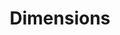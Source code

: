 ---
bigquery: https://console.cloud.google.com/bigquery?p=covid-19-dimensions-ai&page=table&d=data&t=publications
contributors: Digital Science, https://www.digital-science.com/
cost: Free for personal, non-commercial use.
description: Dimensions contains more than 100 million publications, ranging from
  articles published in scholarly journals, books and book chapters, to preprints
  and conference proceedings. All publications are contextualized with linked data
  sets, funding, publications, patents, clinical trials, and policy documents. You
  can also view associated categories, funders, institutions, and researcher profiles.
documentation: https://docs.dimensions.ai/bigquery/index.html
last_edit: 04/07/2022, 10:59:55
location: https://www.dimensions.ai/products/free/
maintained_by: Digital Science, https://www.digital-science.com/
schema_fields:
- category_for
- email_address
- acknowledgements
- pmcid
- end_year
- kind
- family_count
- foa_number
- funder_org_countries
- established
- legal_events
- category_sdg
- publication_year
- organisation_details
- registry
- acronym
- funder_org_acronyms
- category_uoa
- assignee_countries
- source_id
- reference_ids
- original_assignee
- types
- phase
- clinical_trial_ids
- open_access_categories_v2
- doi
- category_bra
- altmetrics
- funding_chf
- start_year
- subtitles
- original_abstract
- category_hrcs_hc
- eisbn
- funding_gbp
- research_org_city_names
- research_org_state_codes
- original_title
- created_date
- application_number
- filing_year
- issue
- category_icrp_cso
- legal_status
- funding_amount
- date_print
- pages
- funding_nzd
- interventions
- category_hra
- conditions
- journal_lists
- book_series_title
- patent_ids
- researcher_ids
- date_imported_gbq
- research_org_countries
- category_icrp_ct
- repository_name
- grant_number
- acronyms
- family_members_ids
- external_ids
- research_org_state_names
- abstract
- original_assignee_countries
- arxiv_id
- cpc
- priority_year
- research_org_cities
- conference
- publication_ids
- repository_id
- citation_string
- associated_publication_pmid
- funder_orgs
- funding_details
- citations
- relationships
- granted_year
- isbn
- funding_jpy
- filing_date
- citations_count
- priority_date
- mesh_headings
- metrics
- associated_publication_arxiv_id
- title
- embargo_date
- parent_id
- brief_title
- description
- research_orgs
- expiration_date
- date_online
- associated_publication_id
- funder_org_cities
- date_normal
- end_date
- repository_url
- granted_date
- language
- current_assignee_orgs
- date
- date_inserted
- linkout
- id
- funding_aud
- current_assignee_countries
- active_years
- address
- journal
- labels
- cited_by_ids
- volume
- funding_currency
- resulting_publication_ids
- date_modified
- type
- categories
- links
- mesh_terms
- associated_grant_ids
- publication_date
- expiration_year
- supporting_grant_ids
- start_date
- assignee_orgs
- wikipedia_url
- ipcr
- research_org_country_names
- investigators
- filing_status
- category_rcdc
- book_title
- inventor_names
- funder_countries
- publisher
- category_hrcs_rac
- gender
- status
- resulting_publication_doi
- concepts
- funder_org_state_codes
- funding_eur
- authors
- funding_cad
- current_assignee
- funding_usd
- name
- pmid
- open_access_categories
- family_id
- associated_publication_doi
- year
- funder_org
- jurisdiction
- original_assignee_orgs
- funding_cny
- aliases
- proceedings_title
- license
- editors
shortname: dimensions
tags:
- scholarly literature
- patents
- funding
- clinical trials
- academic profiles
terms_of_use: 'Use of both the Dimensions COVID-19 dataset and full Dimensions dataset
  are subject to the Dimensions Terms of use: https://www.dimensions.ai/policies-terms-legal '
title: Dimensions
uuid: dcff88bd-fe6b-4fdb-8159-809bf9d7bc1c
---